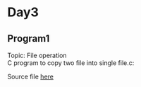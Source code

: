 # Day3

## Program1

Topic: File operation \
C program to copy two file into single file.c:
 
Source file [here](program1/copy_two_file_into_single_file.c)
